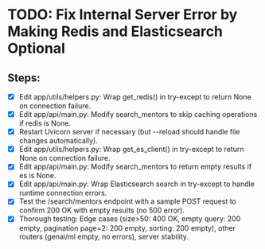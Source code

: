 # TODO: Fix Internal Server Error by Making Redis and Elasticsearch Optional

## Steps:
- [x] Edit app/utils/helpers.py: Wrap get_redis() in try-except to return None on connection failure.
- [x] Edit app/api/main.py: Modify search_mentors to skip caching operations if redis is None.
- [x] Restart Uvicorn server if necessary (but --reload should handle file changes automatically).
- [x] Edit app/utils/helpers.py: Wrap get_es_client() in try-except to return None on connection failure.
- [x] Edit app/api/main.py: Modify search_mentors to return empty results if es is None.
- [x] Edit app/api/main.py: Wrap Elasticsearch search in try-except to handle runtime connection errors.
- [x] Test the /search/mentors endpoint with a sample POST request to confirm 200 OK with empty results (no 500 error).
- [x] Thorough testing: Edge cases (size>50: 400 OK, empty query: 200 empty, pagination page=2: 200 empty, sorting: 200 empty), other routers (genai/ml empty, no errors), server stability.
